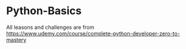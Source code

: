 # Python-Basics
All leasons and challenges are from https://www.udemy.com/course/complete-python-developer-zero-to-mastery
